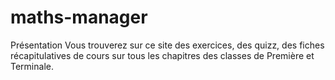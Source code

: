 # maths-manager
Présentation Vous trouverez sur ce site des exercices, des quizz, des fiches récapitulatives de cours sur tous les chapitres des classes de Première et Terminale.

